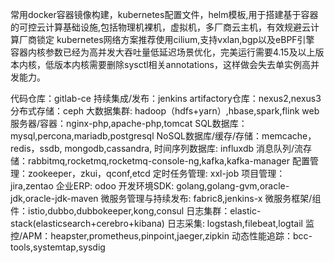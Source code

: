 常用docker容器镜像构建，kubernetes配置文件，helm模板,用于搭建基于容器的可控云计算基础设施,包括物理机裸机，虚拟机，多厂商云主机，有效规避云计算厂商锁定
kubernetes网络方案推荐使用cilium,支持vxlan,bgp以及eBPF引擎
容器内核参数已经为高并发大吞吐量低延迟场景优化，完美运行需要4.15及以上版本内核，低版本内核需要删除sysctl相关annotations，这样做会失去单实例高并发能力。

代码仓库：gitlab-ce
持续集成/发布：jenkins
artifactory仓库：nexus2,nexus3
分布式存储：ceph
大数据集群: hadoop（hdfs+yarn）,hbase,spark,flink
web服务器/容器：nginx-php,apache-php,tomcat
SQL数据库：mysql,percona,mariadb,postgresql
NoSQL数据库/缓存/存储：memcache，redis，ssdb, mongodb,cassandra,
时间序列数据库: influxdb
消息队列/流存储：rabbitmq,rocketmq,rocketmq-console-ng,kafka,kafka-manager
配置管理：zookeeper，zkui，qconf,etcd
定时任务管理: xxl-job
项目管理：jira,zentao
企业ERP: odoo
开发环境SDK: golang,golang-gvm,oracle-jdk,oracle-jdk-maven
微服务管理与持续发布: fabric8,jenkins-x
微服务框架/组件：istio,dubbo,dubbokeeper,kong,consul
日志集群：elastic-stack(elasticsearch+cerebro+kibana)
日志采集: logstash,filebeat,logtail
监控/APM：heapster,prometheus,pinpoint,jaeger,zipkin
动态性能追踪：bcc-tools,systemtap,sysdig
